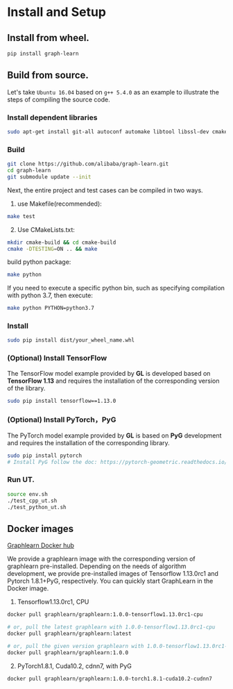 # Install and Setup

## Install from wheel.

```bash
pip install graph-learn
```

## Build from source.

Let's take ``Ubuntu 16.04`` based on ``g++ 5.4.0`` as an example to illustrate the steps of compiling the source code.


### Install dependent libraries

```bash
sudo apt-get install git-all autoconf automake libtool libssl-dev cmake python-numpy python-setuptools python-pip
```

### Build

```bash
git clone https://github.com/alibaba/graph-learn.git
cd graph-learn
git submodule update --init
```
Next, the entire project and test cases can be compiled in two ways.
1. use Makefile(recommended):
```bash
make test
```
2. Use CMakeLists.txt:
```bash
mkdir cmake-build && cd cmake-build
cmake -DTESTING=ON .. && make
```

build python package:
```bash
make python
```
If you need to execute a specific python bin, such as specifying compilation with python 3.7, then execute:
```bash
make python PYTHON=python3.7
```

### Install

```bash
sudo pip install dist/your_wheel_name.whl
```

### (Optional) Install TensorFlow
The TensorFlow model example provided by **GL** is developed based on **TensorFlow 1.13** and requires the installation of the corresponding version of the library.
```bash
sudo pip install tensorflow==1.13.0
```

### (Optional) Install PyTorch，PyG
The PyTorch model example provided by **GL** is based on **PyG** development and requires the installation of the corresponding library.

```bash
sudo pip install pytorch
# Install PyG follow the doc: https://pytorch-geometric.readthedocs.io/en/latest/notes/installation.html
```

### Run UT.

```bash
source env.sh
./test_cpp_ut.sh
./test_python_ut.sh
```

## Docker images

[Graphlearn Docker hub](https://hub.docker.com/r/graphlearn/graphlearn)

We provide a graphlearn image with the corresponding version of graphlearn pre-installed.
Depending on the needs of algorithm development, we provide pre-installed images of Tensorflow 1.13.0rc1 and Pytorch 1.8.1+PyG, respectively.
You can quickly start GraphLearn in the Docker image.

1. Tensorflow1.13.0rc1, CPU

```bash
docker pull graphlearn/graphlearn:1.0.0-tensorflow1.13.0rc1-cpu

# or, pull the latest graphlearn with 1.0.0-tensorflow1.13.0rc1-cpu
docker pull graphlearn/graphlearn:latest

# or, pull the given version graphlearn with 1.0.0-tensorflow1.13.0rc1-cpu
docker pull graphlearn/graphlearn:1.0.0

```

2. PyTorch1.8.1, Cuda10.2, cdnn7, with PyG

```bash
docker pull graphlearn/graphlearn:1.0.0-torch1.8.1-cuda10.2-cudnn7
```

